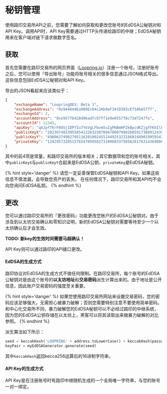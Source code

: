 
# 秘钥管理

使用路印交易所API之前，您需要了解如何获取和更改您账号的EdDSA公秘钥对和API Key。调用API时，API Key需要通过HTTP头传递给路印的中继；EdDSA秘钥用来在客户端对链下请求做数字签名。

## 获取


首先您需要在路印交易所的网页界面（[Loopring.io](https://loopring.io)）注册一个账号。注册好账号之后，您可以使用『导出账号』功能将账号相关的很多信息通过JSON格式导出。这些信息包括EdDSA公秘钥对和API Key。

导出的JSON看起来应该类似于：

```json
{
    "exchangeName": "LoopringDEX: Beta 1",
    "exchangeAddress": "0x944644Ea989Ec64c2Ab9eF341D383cEf586A5777",
    "exchangeId": 2,
    "accountAddress": "0xe9577b420d96adfc97ff1e9e0557f8c73d7247fe",
    "accountId": 12345,
    "apiKey": "qXJpfTKrF0O5jIDPYIu7YkVgLFbvm5uIgPKBmHP2kBpcdKZjgfFKhIlE8evo9lKa",
    "publicKeyX": "20230748339558541226323870947000799026059173889124399831342481595010628000129",
    "publicKeyY": "4980637490279511620100245514492532318691849019959343538108355525575855311214",
    "privateKey": "1242957328515765470505817310060337585626176314364086438653683782645761561015"
}
```

其中的前4项是常量，和路印交易所的版本相关；其它数据项和您的账号相关。其中`publicKeyX`与`publicKeyY`合起来是EdDSA公钥，`privateKey`是EdDSA秘钥。


{% hint style='danger' %}
请您一定妥善保管EdDSA秘钥和API Key。如果这些信息不慎泄漏，会导致您资产的丢失。
在任何情况下，路印交易所和其API均不会向您询问EdDSA私钥。
{% endhint %}


## 更改

您可以通过路印交易所的『更改密码』功能更改您账户的EdDSA公秘钥对。由于涉及到以太坊交易确认和零知识证明，新的EdDSA公秘钥对需要等待至少一个以太坊确认后才会生效。

**TODO: 新key的生效时间需要马超确认！**

API Key则可以通过路印的API接口更改。


#### EdDSA的生成方式
路印协议对EdDSA的生成方式不做任何限制。在路印交易所，每个账号的EdDSA公秘钥对是由这个账号的**以太坊地址**和**交易密码**派生计算出来的。由于地址是公开信息，因此账户交易密码的强度至关重要。


{% hint style='danger' %}
如果您使用路印交易所网站来设置交易密码，您的密码应该足够强大，无需担心被暴力破解；否则您需要特别注意不要使用简单密码。和中心化交易所不同，暴力破解您的EdDSA秘钥可以不必经过路印的中继系统，因为您的EdDSA公钥存储在以太坊上，黑客可以将其读取出来做暴力破解的对比参照。
{% endhint %}


派生算法如下所示：

```python
seed = keccakHash('LOOPRING' + address.toLowerCase() + keccakHash(password))
keyPair = myEdDSAGenerator.generate(seed)
```

其中`keccakHash`返回kecca256运算后的16进制字符串。


#### API Key的生成方式

API Key是在注册账号时有路印中继随机生成的一个全局唯一字符串，与您的账号一对一绑定。
